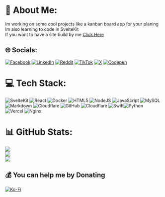 # 💫 About Me:
Im working on some cool projects like a kanban board app for your planing
<br>
Im also learning to code in SvelteKit
<br>
If you want to have a site build by me [Click Here](https://jessehoekema.com/#ci)


## 🌐 Socials:
[![Facebook](https://img.shields.io/badge/Facebook-%231877F2.svg?logo=Facebook&logoColor=white)](https://facebook.com/jessiflessi) [![LinkedIn](https://img.shields.io/badge/LinkedIn-%230077B5.svg?logo=linkedin&logoColor=white)](https://linkedin.com/in/jessehoekema) [![Reddit](https://img.shields.io/badge/Reddit-%23FF4500.svg?logo=Reddit&logoColor=white)](https://reddit.com/user/jessiflessi) [![TikTok](https://img.shields.io/badge/TikTok-%23000000.svg?logo=TikTok&logoColor=white)](https://tiktok.com/@jessiflessi) [![X](https://img.shields.io/badge/X-black.svg?logo=X&logoColor=white)](https://x.com/jessiflessi) [![Codepen](https://img.shields.io/badge/Codepen-000000?style=for-the-badge&logo=codepen&logoColor=white)](https://codepen.io/jessiflessi) 

# 💻 Tech Stack:
![SvelteKit](https://img.shields.io/badge/sveltekit-%23ff3e00.svg?style=for-the-badge&logo=svelte&logoColor=white) ![React](https://img.shields.io/badge/react-%2320232a.svg?style=for-the-badge&logo=react&logoColor=%2361DAFB) ![Docker](https://img.shields.io/badge/docker-%230db7ed.svg?style=for-the-badge&logo=docker&logoColor=white) ![HTML5](https://img.shields.io/badge/html5-%23E34F26.svg?style=for-the-badge&logo=html5&logoColor=white) ![NodeJS](https://img.shields.io/badge/node.js-6DA55F?style=for-the-badge&logo=node.js&logoColor=white) ![JavaScript](https://img.shields.io/badge/javascript-%23323330.svg?style=for-the-badge&logo=javascript&logoColor=%23F7DF1E) ![MySQL](https://img.shields.io/badge/mysql-4479A1.svg?style=for-the-badge&logo=mysql&logoColor=white) ![Markdown](https://img.shields.io/badge/markdown-%23000000.svg?style=for-the-badge&logo=markdown&logoColor=white) ![Cloudflare](https://img.shields.io/badge/Cloudflare-F38020?style=for-the-badge&logo=Cloudflare&logoColor=white) ![GitHub](https://img.shields.io/badge/github-%23121011.svg?style=for-the-badge&logo=github&logoColor=white) ![Cloudflare](https://img.shields.io/badge/Cloudflare-F38020?style=for-the-badge&logo=Cloudflare&logoColor=white) ![Swift](https://img.shields.io/badge/swift-F54A2A?style=for-the-badge&logo=swift&logoColor=white)![Python](https://img.shields.io/badge/python-3670A0?style=for-the-badge&logo=python&logoColor=ffdd54) ![Vercel](https://img.shields.io/badge/vercel-%23000000.svg?style=for-the-badge&logo=vercel&logoColor=white) ![Nginx](https://img.shields.io/badge/nginx-%23009639.svg?style=for-the-badge&logo=nginx&logoColor=white)
# 📊 GitHub Stats:
![](https://github-readme-stats.vercel.app/api?username=jessehoekema&theme=dark&hide_border=false&include_all_commits=false&count_private=false)<br/>
![](https://github-readme-streak-stats.herokuapp.com/?user=jessehoekema&theme=dark&hide_border=false)<br/>
[![](https://visitcount.itsvg.in/api?id=jessehoekema&icon=0&color=0)](https://visitcount.itsvg.in)

  ## 💰 You can help me by Donating
  [![Ko-Fi](https://img.shields.io/badge/Ko--fi-F16061?style=for-the-badge&logo=ko-fi&logoColor=white)](https://ko-fi.com/jessiflessi) 

  
<!-- Proudly created with GPRM ( https://gprm.itsvg.in ) -->

